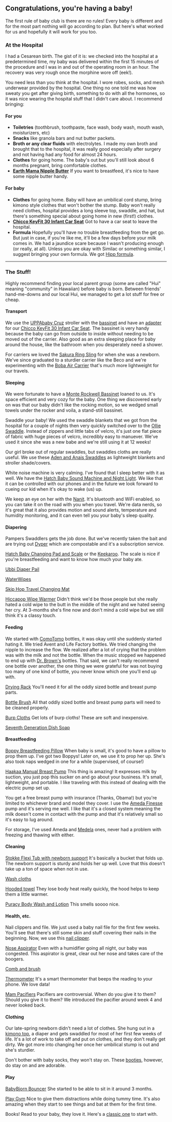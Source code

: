 ## Congratulations, you're having a baby!

The first rule of baby club is there are no rules! Every baby is different and for the most part nothing will go according to plan. But here's what worked for us and hopefully it will work for you too. 

<!--I had a Cesarean birth. The day of our delivery, we very calmly gathered our things and went over to the hospital for our appointment. While waiting for the procedure, doctors, anesthesiologists, and nurses explained their roles and answered all of my lingering questions. They also placed an IV port and scanned the belly one more time. I walked into the OR with the team and got a spinal block administered (eek!). I felt overwhelming nausea as soon as I laid down so the anesthesiologist gave me some medicine for it. The teeth-chatter and trembling, however, cannot be medically fixed. I just tried to focus my attention on breathing. Shortly thereafter, my partner joined me in the OR.  Within 15 minutes or so, our baby was delivered. 45 minutes or so later, I was wheeled into the recovery room with a newborn in tow. -->

### At the Hospital
I had a Cesarean birth. The gist of it is: we checked into the hospital at a predetermined time, my baby was delivered within the first 15 minutes of the procedure and I was in and out of the operating room in an hour. The recovery was very rough once the morphine wore off (eek!).

You need less than you think at the hospital. I wore robes, socks, and mesh underwear provided by the hospital. One thing no one told me was how sweaty you get after giving birth, something to do with all the hormones, so it was nice wearing the hospital stuff that I didn't care about. I recommend bringing:

#### For you
- **Toiletries** (toothbrush, toothpaste, face wash, body wash, mouth wash, moisturizers, etc)
- **Snacks** like granola bars and nut butter packets.
- **Broth or any clear fluids** with electrolytes. I made my own broth and brought that to the hospital, it was really good especially after surgery and not having had any food for almost 24 hours.
- **Clothes** for going home. The baby's out but you'll still look about 6 months pregnant, bring comfortable clothes. 
- **[Earth Mama Nipple Butter](https://amzn.to/2KWqVue)** If you want to breastfeed, it's nice to have some nipple butter handy. 

#### For baby
- **Clothes** for going home. Baby will have an umbilical cord stump, bring kimono style clothes that won't bother the stump. Baby won't really need clothes, hospital provides a long sleeve top, swaddle, and hat, but there's something special about going home in new (first!) clothes. 
- **[Chicco KeyFit 30 Infant Car Seat](https://amzn.to/2ZhtRqq)** Got to have a car seat to leave the hospital.
- **Formula** Hopefully you'll have no trouble breastfeeding from the get go. But just in case, if you're like me, it'll be a few days before your milk comes in. We had a jaundice scare because I wasn't producing enough (or really, at all). Unless you are okay with Similac or something similar, I suggest bringing your own formula. We got [Hipp formula](https://www.hipp.com/). 

---

### The Stuff!
Highly recommend finding your local parent group (some are called "Hui" meaning "community" in Hawaiian) before baby is born. Between friends' hand-me-downs and our local Hui, we managed to get a lot stuff for free or cheap.

#### Transport
We use the [UPPAbaby Cruz](https://amzn.to/31SON8Y) stroller with the [bassinet](https://amzn.to/2Z7x0xN) and have an [adapter](https://smile.amazon.com/UPPAbaby-Infant-Seat-Adapter-Chicco/dp/B00OC8WJU0/ref=sr_1_2?crid=1CT5TYXURCXG4&keywords=uppababy+chicco+infant+car+seat+adapter&qid=1566330624&s=gateway&sprefix=uppababy+chicco+%2Caps%2C139&sr=8-2) for our [Chicco KeyFit 30 Infant Car Seat](https://amzn.to/2ZhtRqq). The bassinet is very handy because the baby can go from outside to inside without needing to be moved out of the carrier. Also good as an extra sleeping place for baby around the house, like the bathroom when you desperately need a shower.

For carriers we loved the [Sakura Ring Sling](https://sakurabloom.com/collections/shop-all/products/flax) for when she was a newborn. We've since graduated to a sturdier carrier like the Beco and we're experimenting with the [Boba Air Carrier](https://amzn.to/2HiUXaC) that's much more lightweight for our travels.

#### Sleeping
We were fortunate to have a [Monte Rockwell Bassinet](https://amzn.to/31YlEJx) loaned to us. It's space efficient and very cozy for the baby. One thing we discovered early on was that our baby didn't like the rocking motion, so we wedged small towels under the rocker and voila, a stand-still bassinet. 

Swaddle your baby! We used the swaddle blankets that we got from the hospital for a couple of nights then very quickly switched over to the [Ollie Swaddle](https://amzn.to/31VLzkV). Instead of zippers and little tabs of velcro, it's just one flat piece of fabric with huge pieces of velcro, incredibly easy to manuever. We've used it since she was a new babe and we're still using it at 12 weeks! 

Our girl broke out of regular swaddles, but swaddles cloths are really useful. We use these [Aden and Anais Swaddles](https://amzn.to/2HAUfWj) as lightweight blankets and stroller shade/covers.

White noise machine is very calming. I've found that I sleep better with it as well. We have the [Hatch Baby Sound Machine and Night Light](https://amzn.to/31SpjIH). We like that it can be controlled with our phones and in the future we look forward to cueing our kid when it's okay to wake (us) up. 

We keep an eye on her with the [Nanit](https://amzn.to/31SIXEl). It's bluetooth and WiFi enabled, so you can take it on the road with you when you travel. We're data nerds, so it's great that it also provides motion and sound alerts, temperature and humidity monitoring, and it can even tell you your baby's sleep quality. 

#### Diapering
Pampers Swaddlers gets the job done. But we've recently taken the bait and are trying out [Dyper](https://getdyper.com/?ref=liztan) which are compostable and it's a subscription service. 

[Hatch Baby Changing Pad and Scale](https://amzn.to/320oFJl) or the [Keekaroo](https://amzn.to/31VGtVH). The scale is nice if you're breastfeeding and want to know how much your baby ate. 

[Ubbi Diaper Pail](https://amzn.to/31QrZ9E) 

[WaterWipes](https://amzn.to/2ZkLLIX)

[Skip Hop Travel Changing Mat](https://amzn.to/2HlcjTZ) 

[Hiccapop Wipe Warmer](https://amzn.to/2MYh6PZ) Didn't think we'd be those people but she really hated a cold wipe to the butt in the middle of the night and we hated seeing her cry. At 3-months she's fine now and don't mind a cold wipe but we still think it's a classy touch.


#### Feeding
We started with [ComoTomo](https://amzn.to/2MJty5S) bottles, it was okay until she suddenly started hating it. We tried Avent and Life Factory bottles. We tried changing the nipple to increase the flow. We realized after a lot of crying that the problem was with the milk and not the bottle. When the music stopped we happened to end up with [Dr. Brown's](https://amzn.to/2MJno5L) bottles. That said, we can't really recommend one bottle over another, the one thing we were grateful for was not buying too many of one kind of bottle, you never know which one you'll end up with. 

[Drying Rack](https://amzn.to/2Uhk82d) You'll need it for all the oddly sized bottle and breast pump parts.

[Bottle Brush](https://amzn.to/2Pkl8nr) All that oddly sized bottle and breast pump parts will need to be cleaned properly.

[Burp Cloths](https://amzn.to/2NF8q05) Get lots of burp cloths! These are soft and inexpensive.

[Seventh Generation Dish Soap](https://amzn.to/2ZxteJd)

#### Breastfeeding

[Boppy Breastfeeding Pillow](https://amzn.to/2zBXSa2) When baby is small, it's good to have a pillow to prop them up. I've got two Boppys! Later on, we use it to prop her up. She's also took naps wedged in one for a while (supervised, of course!)

[Haakaa Manual Breast Pump](https://amzn.to/2NJc8G0) This thing is amazing! It expresses milk by suction, you just pop this sucker on and go about your business. It's small, lightweight, and portable. I like traveling with this instead of dealing with the electric pump set up.

You get a free breast pump with insurance (Thanks, Obama!) but you're limited to whichever brand and model they cover. I use the [Ameda Finesse](https://amzn.to/2zEjDWD) pump and it's serving me well. I like that it's a closed system meaning the milk doesn't come in contact with the pump and that it's relatively small so it's easy to lug around. 

For storage, I've used Ameda and [Medela](https://amzn.to/2MOCHKv) ones, never had a problem with freezing and thawing with either.

#### Cleaning

[Stokke Flexi Tub with newborn support](https://amzn.to/2zCYLin) It's basically a bucket that folds up. The newborn support is sturdy and holds her up well. Love that this doesn't take up a ton of space when not in use.

[Wash cloths](https://amzn.to/2LiHbG8)

[Hooded towel](https://amzn.to/2zBo3xB) They lose body heat really quickly, the hood helps to keep them a little warmer.

[Puracy Body Wash and Lotion](https://amzn.to/2NHF6X1) This smells soooo nice.


#### Health, etc.

Nail clippers and file. We just used a baby nail file for the first few weeks. You'll see that there's still some skin and stuff covering their nails in the beginning. Now, we use this [nail clipper](https://amzn.to/2ZHO3Si). 

[Nose Aspirator](https://amzn.to/2ZMiMxW) Even with a humidifier going all night, our baby was congested. This aspirator is great, clear out her nose and takes care of the boogers.

[Comb and brush](https://amzn.to/2zHolmG)

[Thermometer](https://amzn.to/2ZHlYur) It's a smart thermometer that beeps the reading to your phone. We love data!

[Mam Pacifiers](https://amzn.to/2LbpEAM) Pacifiers are controversial. When do you give it to them? Should you give it to them?  We introduced the pacifier around week 4 and never looked back. 

#### Clothing

Our late-spring newborn didn't need a lot of clothes. She hung out in a [kimono top](https://amzn.to/2zHmXjG), a diaper and gets swaddled for most of her first few weeks of life. It's a lot of work to take off and put on clothes, and they don't really get dirty. We got more into changing her once her umbilical stump is out and she's sturdier.

Don't bother with baby socks, they won't stay on. These [booties](https://amzn.to/2PvjkIs), however, do stay on and are adorable.

#### Play

[BabyBjorn Bouncer](https://amzn.to/2ZDRaL1) She started to be able to sit in it around 3 months. 

[Play Gym](https://amzn.to/2NGXy1W) Nice to give them distractions while doing tummy time. It's also amazing when they start to see things and bat at them for the first time. 

Books! Read to your baby, they love it. Here's a [classic one](https://amzn.to/2NI6P9Z) to start with. 
